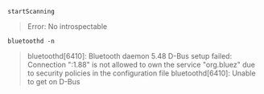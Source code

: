    startScanning

> Error: No introspectable

    bluetoothd -n

> bluetoothd[6410]: Bluetooth daemon 5.48
> D-Bus setup failed: Connection ":1.88" is not allowed to own the service "org.bluez" due to security policies in the configuration file
> bluetoothd[6410]: Unable to get on D-Bus
